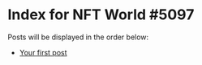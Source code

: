 # Index for NFT World #5097
Posts will be displayed in the order below:

- [Your first post](./001-first.md)


